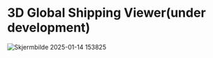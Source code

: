 # 3D Global Shipping Viewer(under development)
![Skjermbilde 2025-01-14 153825](https://github.com/user-attachments/assets/80dca2db-2cc3-435c-a29e-009acdf89f58)

